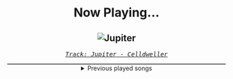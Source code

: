 <div align="center"> 
<h1>Now Playing...</h1>

![Jupiter](https://i.scdn.co/image/ab67616d00001e0271f928e7cb431734da5caa3e)
--
_<samp><a href="https://open.spotify.com/track/3gwbdApbQbSDnXzR7nuH4C">Track: Jupiter - Celldweller</a></samp>_

<div style="border: 1px #4B5054 solid"></div>
<details>
  <summary>
    Previous played songs
  </summary>
  <table>
    <thead>
      <tr>
        <th>
          Artist
        </th>
        <th>
          Song
        </th>
        <th>
          Link
        </th>
      </tr>
    </thead>
    <tbody>
      <tr><td>Celldweller</td><td>Jupiter</td><td><a href="https://open.spotify.com/track/3gwbdApbQbSDnXzR7nuH4C">https://open.spotify.com/track/3gwbdApbQbSDnXzR7nuH4C</a></td></tr><tr><td>Circle of Dust</td><td>Yurasuka - Blue Stahli Remix</td><td><a href="https://open.spotify.com/track/1wZpVfjxOEsanySSkswQHJ">https://open.spotify.com/track/1wZpVfjxOEsanySSkswQHJ</a></td></tr><tr><td>Fight The Fade</td><td>Scratching (feat. Daedric)</td><td><a href="https://open.spotify.com/track/222UaDfI2Iwqciv1aqXBHL">https://open.spotify.com/track/222UaDfI2Iwqciv1aqXBHL</a></td></tr><tr><td>Fury Weekend</td><td>Knightriders</td><td><a href="https://open.spotify.com/track/4YyG15mMNRqjYCH3S7aBw0">https://open.spotify.com/track/4YyG15mMNRqjYCH3S7aBw0</a></td></tr><tr><td>Sightless in Shadow</td><td>Diabolical Suitor</td><td><a href="https://open.spotify.com/track/5Jfz4UI8I5b1UOSjDaDJM2">https://open.spotify.com/track/5Jfz4UI8I5b1UOSjDaDJM2</a></td></tr><tr><td>Nitroverts</td><td>What's Going On</td><td><a href="https://open.spotify.com/track/7zBG4CRoc8ObsOjW1iRBwg">https://open.spotify.com/track/7zBG4CRoc8ObsOjW1iRBwg</a></td></tr><tr><td>Coping Method</td><td>Trauma</td><td><a href="https://open.spotify.com/track/2UAOcfhEzw7QHJ7SYC2lwm">https://open.spotify.com/track/2UAOcfhEzw7QHJ7SYC2lwm</a></td></tr><tr><td>Raizer</td><td>Fight To Infinity</td><td><a href="https://open.spotify.com/track/6gw6s2ZKsPqGdDn7Devco3">https://open.spotify.com/track/6gw6s2ZKsPqGdDn7Devco3</a></td></tr><tr><td>Daedric</td><td>Nirn</td><td><a href="https://open.spotify.com/track/39JZSFFfD8oZKSzSdLjHiD">https://open.spotify.com/track/39JZSFFfD8oZKSzSdLjHiD</a></td></tr><tr><td>Celldweller</td><td>The End of the World - HIGHSOCIETY Remix</td><td><a href="https://open.spotify.com/track/4jS765RvSN5ncmRaTRSy19">https://open.spotify.com/track/4jS765RvSN5ncmRaTRSy19</a></td></tr><tr><td>Nitroverts</td><td>Lockdown</td><td><a href="https://open.spotify.com/track/10rFQxcdJc6g6zN260pV3k">https://open.spotify.com/track/10rFQxcdJc6g6zN260pV3k</a></td></tr><tr><td>Polyphia</td><td>Champagne</td><td><a href="https://open.spotify.com/track/6ZDHFz6h8d93EPAIq5hDuE">https://open.spotify.com/track/6ZDHFz6h8d93EPAIq5hDuE</a></td></tr><tr><td>Austrian Death Machine</td><td>No Pain No Gain</td><td><a href="https://open.spotify.com/track/6Mz38ZM9eEqQ3QV1duTXyb">https://open.spotify.com/track/6Mz38ZM9eEqQ3QV1duTXyb</a></td></tr><tr><td>Amon Amarth</td><td>Runes To My Memory</td><td><a href="https://open.spotify.com/track/5TiDg5EpGO1jWpvn6dRK40">https://open.spotify.com/track/5TiDg5EpGO1jWpvn6dRK40</a></td></tr><tr><td>Amon Amarth</td><td>Shield Wall</td><td><a href="https://open.spotify.com/track/73kaKlRGTP4tsN47JPxL2P">https://open.spotify.com/track/73kaKlRGTP4tsN47JPxL2P</a></td></tr><tr><td>Dagon</td><td>The Nameless</td><td><a href="https://open.spotify.com/track/2Qk16Nl6ZyJWoK593fV43O">https://open.spotify.com/track/2Qk16Nl6ZyJWoK593fV43O</a></td></tr><tr><td>Equilibrium</td><td>Renegades - A Lost Generation</td><td><a href="https://open.spotify.com/track/2mX8yyI3zLICo2Xw3sXKJc">https://open.spotify.com/track/2mX8yyI3zLICo2Xw3sXKJc</a></td></tr><tr><td>Disturbed</td><td>The Vengeful One</td><td><a href="https://open.spotify.com/track/3jjU4Pky1ja5J1onU6ei4T">https://open.spotify.com/track/3jjU4Pky1ja5J1onU6ei4T</a></td></tr><tr><td>Scar Symmetry</td><td>Morphogenesis</td><td><a href="https://open.spotify.com/track/7thkq04UY4BSnxpePxtN2E">https://open.spotify.com/track/7thkq04UY4BSnxpePxtN2E</a></td></tr><tr><td>Dynazty</td><td>Heartless Madness</td><td><a href="https://open.spotify.com/track/4QaxyJsbo5AR3bnEB7ko8h">https://open.spotify.com/track/4QaxyJsbo5AR3bnEB7ko8h</a></td></tr>
    </tbody>
  </table>
</details>

</div>
